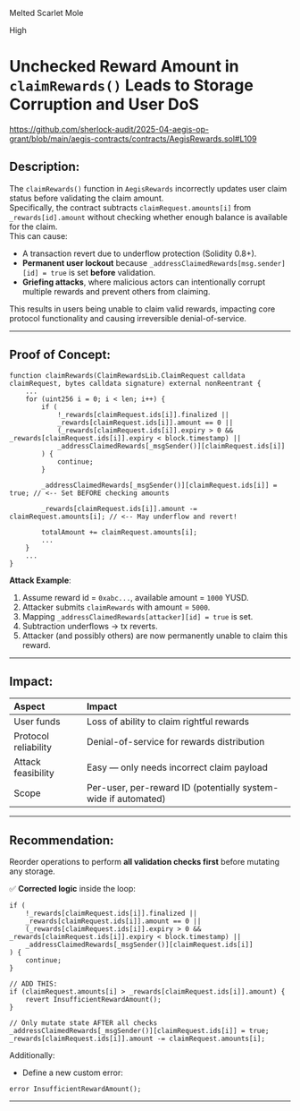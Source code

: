 Melted Scarlet Mole

High

# Unchecked Reward Amount in `claimRewards()` Leads to Storage Corruption and User DoS

https://github.com/sherlock-audit/2025-04-aegis-op-grant/blob/main/aegis-contracts/contracts/AegisRewards.sol#L109 


## Description:  
The `claimRewards()` function in `AegisRewards` incorrectly updates user claim status before validating the claim amount.  
Specifically, the contract subtracts `claimRequest.amounts[i]` from `_rewards[id].amount` without checking whether enough balance is available for the claim.  
This can cause:
- A transaction revert due to underflow protection (Solidity 0.8+).
- **Permanent user lockout** because `_addressClaimedRewards[msg.sender][id] = true` is set **before** validation.
- **Griefing attacks**, where malicious actors can intentionally corrupt multiple rewards and prevent others from claiming.

This results in users being unable to claim valid rewards, impacting core protocol functionality and causing irreversible denial-of-service.

---

## Proof of Concept:

```solidity
function claimRewards(ClaimRewardsLib.ClaimRequest calldata claimRequest, bytes calldata signature) external nonReentrant {
    ...
    for (uint256 i = 0; i < len; i++) {
        if (
            !_rewards[claimRequest.ids[i]].finalized ||
            _rewards[claimRequest.ids[i]].amount == 0 ||
            (_rewards[claimRequest.ids[i]].expiry > 0 && _rewards[claimRequest.ids[i]].expiry < block.timestamp) ||
            _addressClaimedRewards[_msgSender()][claimRequest.ids[i]]
        ) {
            continue;
        }

        _addressClaimedRewards[_msgSender()][claimRequest.ids[i]] = true; // <-- Set BEFORE checking amounts

        _rewards[claimRequest.ids[i]].amount -= claimRequest.amounts[i]; // <-- May underflow and revert!

        totalAmount += claimRequest.amounts[i];
        ...
    }
    ...
}
```

**Attack Example**:
1. Assume reward id = `0xabc...`, available amount = `1000` YUSD.
2. Attacker submits `claimRewards` with amount = `5000`.
3. Mapping `_addressClaimedRewards[attacker][id] = true` is set.
4. Subtraction underflows → tx reverts.
5. Attacker (and possibly others) are now permanently unable to claim this reward.

---

## Impact:

| Aspect | Impact |
|:---|:---|
| User funds | Loss of ability to claim rightful rewards |
| Protocol reliability | Denial-of-service for rewards distribution |
| Attack feasibility | Easy — only needs incorrect claim payload |
| Scope | Per-user, per-reward ID (potentially system-wide if automated) |

---

## Recommendation:

Reorder operations to perform **all validation checks first** before mutating any storage.

✅ **Corrected logic** inside the loop:
```solidity
if (
    !_rewards[claimRequest.ids[i]].finalized ||
    _rewards[claimRequest.ids[i]].amount == 0 ||
    (_rewards[claimRequest.ids[i]].expiry > 0 && _rewards[claimRequest.ids[i]].expiry < block.timestamp) ||
    _addressClaimedRewards[_msgSender()][claimRequest.ids[i]]
) {
    continue;
}

// ADD THIS:
if (claimRequest.amounts[i] > _rewards[claimRequest.ids[i]].amount) {
    revert InsufficientRewardAmount();
}

// Only mutate state AFTER all checks
_addressClaimedRewards[_msgSender()][claimRequest.ids[i]] = true;
_rewards[claimRequest.ids[i]].amount -= claimRequest.amounts[i];
```

Additionally:
- Define a new custom error:
```solidity
error InsufficientRewardAmount();
```

---